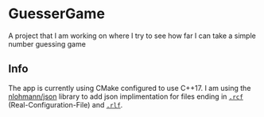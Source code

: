 # GuesserGame
A project that I am working on where I try to see how far I can take a simple number guessing game

## Info
The app is currently using CMake configured to use C++17.
I am using the [nlohmann/json](https://github.com/nlohmann/json) library to add json implimentation for files ending in [`.rcf`](https://github.com/RealCrayfish/GuesserGame/wiki/File-Types#type-rcf) (Real-Configuration-File) and [`.rlf`](https://github.com/RealCrayfish/GuesserGame/wiki/File-Types#type-rlf).
